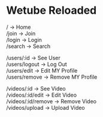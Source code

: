 # Wetube Reloaded

/ -> Home  
/join -> Join  
/login -> Login  
/search -> Search

/users/:id -> See User  
/users/logout -> Log Out  
/users/edit -> Edit MY Profile  
/users/remove -> Remove MY Profile

/videos/:id -> See Video  
/videos/:id/edit -> Edit Video  
/videos/:id/remove -> Remove Video  
/videos/upload -> Upload Video
